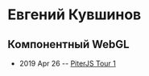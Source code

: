# Евгений Кувшинов

## Компонентный WebGL
- 2019 Apr 26 -- [PiterJS Tour 1](https://www.youtube.com/watch?v=MueYSY2ZO4Y&t=1210s)    
